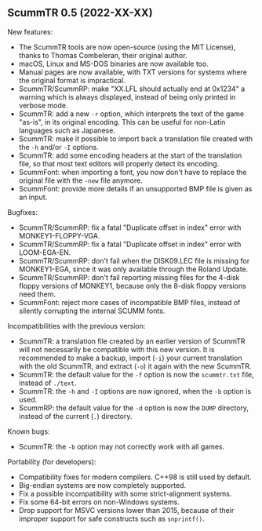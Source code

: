 ## ScummTR 0.5 (2022-XX-XX)

New features:

- The ScummTR tools are now open-source (using the MIT License), thanks to Thomas Combeleran, their original author.
- macOS, Linux and MS-DOS binaries are now available too.
- Manual pages are now available, with TXT versions for systems where the original format is impractical.
- ScummTR/ScummRP: make "XX.LFL should actually end at 0x1234" a warning which is always displayed, instead of being only printed in verbose mode.
- ScummTR: add a new `-r` option, which interprets the text of the game "as-is", in its original encoding. This can be useful for non-Latin languages such as Japanese.
- ScummTR: make it possible to import back a translation file created with the `-h` and/or `-I` options.
- ScummTR: add some encoding headers at the start of the translation file, so that most text editors will properly detect its encoding.
- ScummFont: when importing a font, you now don't have to replace the original file with the `-new` file anymore.
- ScummFont: provide more details if an unsupported BMP file is given as an input.

Bugfixes:

- ScummTR/ScummRP: fix a fatal "Duplicate offset in index" error with MONKEY1-FLOPPY-VGA.
- ScummTR/ScummRP: fix a fatal "Duplicate offset in index" error with LOOM-EGA-EN.
- ScummTR/ScummRP: don't fail when the DISK09.LEC file is missing for MONKEY1-EGA, since it was only available through the Roland Update.
- ScummTR/ScummRP: don't fail reporting missing files for the 4-disk floppy versions of MONKEY1, because only the 8-disk floppy versions need them.
- ScummFont: reject more cases of incompatible BMP files, instead of silently corrupting the internal SCUMM fonts.

Incompatibilities with the previous version:

- ScummTR: a translation file created by an earlier version of ScummTR will not necessarily be compatible with this new version. It is recommended to make a backup, import (`-i`) your current translation with the old ScummTR, and extract (`-o`) it again with the new ScummTR.
- ScummTR: the default value for the `-f` option is now the `scummtr.txt` file, instead of `./text`.
- ScummTR: the `-h` and `-I` options are now ignored, when the `-b` option is used.
- ScummRP: the default value for the `-d` option is now the `DUMP` directory, instead of the current (`.`) directory.

Known bugs:

- ScummTR: the `-b` option may not correctly work with all games.

Portability (for developers):

- Compatibility fixes for modern compilers. C++98 is still used by default.
- Big-endian systems are now completely supported.
- Fix a possible incompatibility with some strict-alignment systems.
- Fix some 64-bit errors on non-Windows systems.
- Drop support for MSVC versions lower than 2015, because of their improper support for safe constructs such as `snprintf()`.
